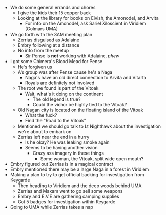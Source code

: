 * We do some general errands and chores
  * I give the kids their 15 copper back
  * Looking at the library for books on Elvish, the Amonodel, and Arvita
    * For info on the Amonodel, ask Sariel Xiloscient in Viridiem (Golmars UMA)
* We go forth with the 3AM meeting plan
  * Zerrias disguised as Adalaine
  * Embry following at a distance
  * No info from the meetup
    * Sir Pense is **not** working with Adalaine, _phew_
* I got some Chimera's Blood Mead for Pense
  * He's forgiven us
  * A's group was after Pense cause he's a Naga
    * Naga's have an old direct connection to Arvita and Vitarta
    * Royals are definitely not involved
  * The root we found is part of the Vitoak
    * Wait, what's it doing on the continent
      * The old legend is true?
      * Could the vichor be highly tied to the Vitoak?
  * Old Nagan city is located on the floating island of the Vitoak
    * What the fuck?
    * Find the "Road to the Vitoak"
  * Mentioned we should go talk to Lt Nighthawk about the investigation we're about to embark on
  * Zerrias left near the end in a hurry
    * Is he okay? He was leaking smoke again
    * Seems to be having another vision
      * Crazy ass imagery in these things
        * Some woman, the Vitoak, split wide open mouth?
* Embry figured out Zerrias is in a magical contract
* Embry mentioned there may be a large Naga in a forest in Viridiem
* Making a plan to try to get official backing for investigation from Keygarde
  * Then heading to Viridiem and the deep woods behind UMA
  * Zerrias and Maxam went to go sell some weapons
  * Embry and E.V.E are gathering camping supplies
  * Got 5 badges for investigation within Keygarde
* Going to UMA while Zerrias takes a nap

